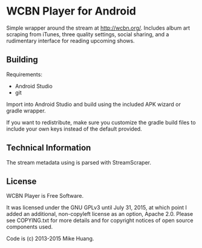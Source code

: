 # WCBN Player for Android

Simple wrapper around the stream at http://wcbn.org/. Includes album art
scraping from iTunes, three quality settings, social sharing, and a
rudimentary interface for reading upcoming shows.

## Building

Requirements:
* Android Studio
* git

Import into Android Studio and build using the included APK wizard or
gradle wrapper.

If you want to redistribute, make sure you customize the gradle build
files to include your own keys instead of the default provided.

## Technical Information

The stream metadata using is parsed with StreamScraper.

## License

WCBN Player is Free Software.

It was licensed under the GNU GPLv3 until July 31, 2015, at which point
I added an additional, non-copyleft license as an option, Apache 2.0.
Please see COPYING.txt for more details and for copyright notices of
open source components used.

Code is (c) 2013-2015 Mike Huang.
